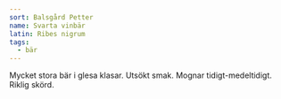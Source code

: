 ```yaml
---
sort: Balsgård Petter
name: Svarta vinbär
latin: Ribes nigrum
tags:
  - bär
---
```


Mycket stora bär i glesa klasar. Utsökt smak. Mognar tidigt-medeltidigt. Riklig skörd.
